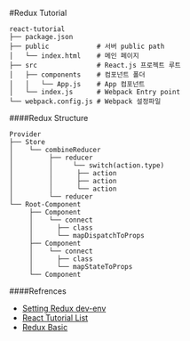#Redux Tutorial

    react-tutorial
    ├── package.json         
    ├── public            # 서버 public path
    │   └── index.html    # 메인 페이지
    ├── src               # React.js 프로젝트 루트
    │   ├── components    # 컴포넌트 폴더
    │   │   └── App.js    # App 컴포넌트
    │   └── index.js      # Webpack Entry point
    └── webpack.config.js # Webpack 설정파일
    
####Redux Structure

	Provider
	├── Store
	│	 └── combineReducer
	│		  ├── reducer
	│		  │ 	└── switch(action.type)
	│		  │		 ├── action
	│		  │		 ├── action
	│		  │		 └── action
	│		  └── reducer
	└── Root-Component
		 ├── Component
		 │	  └── connect
		 │		├── class
		 │		└── mapDispatchToProps
		 ├── Component
		 │	  └── connect
		 │		├── class
		 │		└── mapStateToProps
		 └── Component

####Refrences
- [Setting Redux dev-env](https://velopert.com/814)
- [React Tutorial List ](https://velopert.com/reactjs-tutorials)
- [Redux Basic](https://velopert.com/1225)
